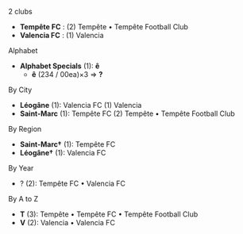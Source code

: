 2 clubs

- **Tempête FC** : (2) Tempête • Tempête Football Club
- **Valencia FC** : (1) Valencia




Alphabet

- **Alphabet Specials** (1):  **ê** 
  - **ê** (234 / 00ea)×3 => **?**




By City

- **Léogâne** (1): Valencia FC  (1) Valencia
- **Saint-Marc** (1): Tempête FC  (2) Tempête • Tempête Football Club




By Region

- **Saint-Marc†** (1):   Tempête FC
- **Léogâne†** (1):   Valencia FC




By Year

- ? (2):   Tempête FC • Valencia FC






By A to Z

- **T** (3): Tempête • Tempête FC • Tempête Football Club
- **V** (2): Valencia • Valencia FC




